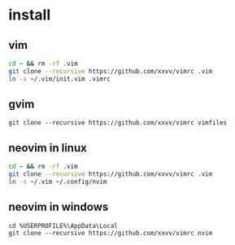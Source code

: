 
# install

## vim

```bash
cd ~ && rm -rf .vim
git clone --recursive https://github.com/xxvv/vimrc .vim
ln -s ~/.vim/init.vim .vimrc
```

## gvim

```batch
git clone --recursive https://github.com/xxvv/vimrc vimfiles
```

## neovim in linux

```bash
cd ~ && rm -rf .vim
git clone --recursive https://github.com/xxvv/vimrc .vim
ln -s ~/.vim ~/.config/nvim
```

## neovim in windows

```batch
cd %USERPROFILE%\AppData\Local
git clone --recursive https://github.com/xxvv/vimrc nvim
```
